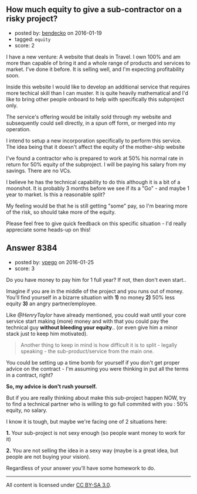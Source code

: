 ## How much equity to give a sub-contractor on a risky project?

- posted by: [bendecko](https://stackexchange.com/users/1650915/bendecko) on 2016-01-19
- tagged: `equity`
- score: 2

I have a new venture: A website that deals in Travel.  I own 100% and am more than capable of bring it and a whole range of products and services to market.  I've done it before. It is selling well, and I'm expecting profitability soon.

Inside this website I would like to develop an additional service that requires more techical skill than I can muster.  It is quite heavily mathematical and I'd like to bring other people onboard to help with specifically this subproject only.

The service's offering would be initally sold through my website and subsequently could sell directly, in a spun off form, or merged into my operation.

I intend to setup a new incorporation specifically to perform this service.  The idea being that it doesn't affect the equity of the mother-ship website

I've found a contractor who is prepared to work at 50% his normal rate in return for 50% equity of the subproject.  I will be paying his salary from my savings. There are no VCs.

I believe he has the technical capability to do this although it is a bit of a moonshot.  It is probably 3 months before we see if its a "Go" - and maybe 1 year to market. 
Is this a reasonable split?  

My feeling would be that he is still getting "some" pay, so I'm bearing more of the risk, so should take more of the equity.

Please feel free to give quick feedback on this specific situation - I'd really appreciate some heads-up on this!


## Answer 8384

- posted by: [vpego](https://stackexchange.com/users/7073322/vpego) on 2016-01-25
- score: 3

Do you have money to pay him for 1 full year? If not, then don't even start..

Imagine if you are in the middle of the project and you runs out of money. You'll find yourself in a bizarre situation with **1)** no money **2)** 50% less equity **3)** an angry partner/employee.

Like *@HenryTaylor* have already mentioned, you could wait until your core service start making (more) money and with that you could pay the technical guy **without bleeding your equity**.. (or even give him a minor stack just to keep him motivated).

> Another thing to keep in mind is how difficult it is to split -
> legally speaking - the sub-product/service from the main one.

You could be setting up a time bomb for yourself if you don't get proper advice on the contract - I'm assuming you were thinking in put all the terms in a contract, right?

**So, my advice is don't rush yourself.** 

But if you are really thinking about make this sub-project happen NOW, try to find a technical partner who is willing to go full commited with you : 50% equity, no salary. 

I know it is tough, but maybe we're facing one of 2 situations here:

 **1.** Your sub-project is not sexy enough (so people want money to
    work for it)

 **2.** You are not selling the idea in a sexy way (maybe is a great
    idea, but people are not buying your vision).

Regardless of your answer you'll have some homework to do.





---

All content is licensed under [CC BY-SA 3.0](https://creativecommons.org/licenses/by-sa/3.0/).
